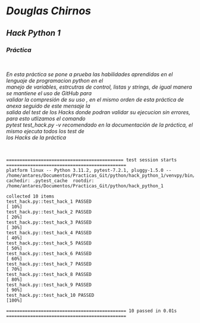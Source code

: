 # ***Douglas Chirnos***

## ***Hack Python 1***

### ***Práctica***
<br>

*En esta práctica se pone a prueba las habilidades aprendidas en el lenguaje de programacion python en el  
manejo de variables, estrcutras de control, listas y strings, de igual manera se mantiene el  uso de GitHub para  
validar la compresión de su uso , en el mismo orden de esta práctica de anexa seguido de este mensaje la  
salida del test de los Hacks  donde podran validar  su ejecucion sin errores, para esto utlizamos el comando  
pytest test_hack.py -v recomendado  en la documentación de la práctica, el mismo ejecuta todos los test  de  
los Hacks de la práctica*


<br>

~~~
============================================ test session starts =============================================  
platform linux -- Python 3.11.2, pytest-7.2.1, pluggy-1.5.0 -- /home/antares/Documentos/Practicas_Git/python/hack_python_1/venvpy/bin/python3  
cachedir: .pytest_cache  rootdir: /home/antares/Documentos/Practicas_Git/python/hack_python_1  

collected 10 items                                                                                           
test_hack.py::test_hack_1 PASSED                                                                       [ 10%]  
test_hack.py::test_hack_2 PASSED                                                                       [ 20%]  
test_hack.py::test_hack_3 PASSED                                                                       [ 30%]  
test_hack.py::test_hack_4 PASSED                                                                       [ 40%]  
test_hack.py::test_hack_5 PASSED                                                                       [ 50%]  
test_hack.py::test_hack_6 PASSED                                                                       [ 60%]  
test_hack.py::test_hack_7 PASSED                                                                       [ 70%]  
test_hack.py::test_hack_8 PASSED                                                                       [ 80%]  
test_hack.py::test_hack_9 PASSED                                                                       [ 90%]  
test_hack.py::test_hack_10 PASSED                                                                      [100%]

============================================= 10 passed in 0.01s =============================================
~~~